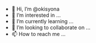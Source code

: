 - 👋 Hi, I’m @okisyona
- 👀 I’m interested in ...
- 🌱 I’m currently learning ...
- 💞️ I’m looking to collaborate on ...
- 📫 How to reach me ...

<!---
okisyona/okisyona is a ✨ special ✨ repository because its `README.md` (this file) appears on your GitHub profile.
You can click the Preview link to take a look at your changes.
--->
